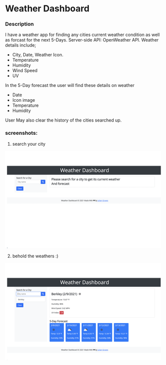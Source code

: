 # Weather Dashboard

### Description
I have a weather app for finding any cities current weather condition as well as forcast for the next 5-Days. Server-side API: OpenWeather API. Weather details include;
- City, Date, Weather Icon.
- Temperature
- Humidity
- Wind Speed
- UV

In the 5-Day forecast the user will find these details on weather
- Date
- Icon image
- Temperature
- Humidity

User May also clear the history of the cities searched up.

### screenshots:

1. search your city

![Capture](https://raw.githubusercontent.com/Badjuju666/Wheather-dash/main/Screen%20Shot%202021-02-09%20at%2012.03.14%20AM.png)

2. behold the weathers :)

![Capture](https://raw.githubusercontent.com/Badjuju666/Wheather-dash/main/Screen%20Shot%202021-02-09%20at%2012.03.32%20AM.png)
